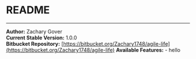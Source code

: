 README
==================
*******************************

**Author:** Zachary Gover <br>
**Current Stable Version:** 1.0.0 <br>
**Bitbucket Repository:** [https://bitbucket.org/Zachary1748/agile-life](https://bitbucket.org/Zachary1748/agile-life)
**Available Features:**
	- hello